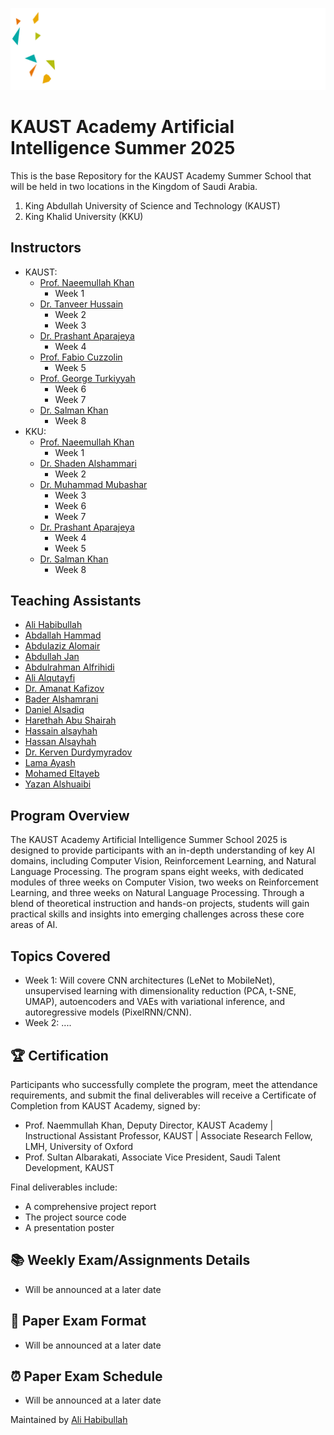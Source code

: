 ![Banner](Logos/Banner.png)
# KAUST Academy Artificial Intelligence Summer 2025

This is the base Repository for the KAUST Academy Summer School that will be held in two locations in the Kingdom of Saudi Arabia.

1. King Abdullah University of Science and Technology (KAUST)
2. King Khalid University (KKU)

## Instructors

- KAUST:
  - [Prof. Naeemullah Khan](https://www.linkedin.com/in/profkhan/?originalSubdomain=sa)
    - Week 1
  - [Dr. Tanveer Hussain](https://www.linkedin.com/in/tinu445/)
    - Week 2
    - Week 3
  - [Dr. Prashant Aparajeya](https://www.linkedin.com/in/prashant-aparajeya/?originalSubdomain=uk)
    - Week 4
  - [Prof. Fabio Cuzzolin](https://www.linkedin.com/in/fabio-cuzzolin/)
    - Week 5
  - [Prof. George Turkiyyah](https://cemse.kaust.edu.sa/profiles/george-turkiyyah)
    - Week 6
    - Week 7
  - [Dr. Salman Khan](https://www.linkedin.com/in/salman-khan-240aab109/?originalSubdomain=uk)
    - Week 8
- KKU:
  - [Prof. Naeemullah Khan](https://www.linkedin.com/in/profkhan/?originalSubdomain=sa)
    - Week 1
  - [Dr. Shaden Alshammari](https://shadealsha.github.io/)
    - Week 2
  - [Dr. Muhammad Mubashar](https://www.linkedin.com/in/muhammad-mubashar-719b05167/)
    - Week 3
    - Week 6
    - Week 7
  - [Dr. Prashant Aparajeya](https://www.linkedin.com/in/prashant-aparajeya/?originalSubdomain=uk)
    - Week 4
    - Week 5
  - [Dr. Salman Khan](https://www.linkedin.com/in/salman-khan-240aab109/?originalSubdomain=uk)
    - Week 8

## Teaching Assistants

- [Ali Habibullah](https://www.linkedin.com/in/ali-habibullah/)
- [Abdallah Hammad](https://www.linkedin.com/in/abdallah-hammad-5059b6298/)
- [Abdulaziz Alomair](https://www.linkedin.com/in/abdulazizom/?originalSubdomain=sa)
- [Abdullah Jan](https://www.linkedin.com/in/abdullah-jan-929694298)
- [Abdulrahman Alfrihidi](https://www.linkedin.com/in/abdulrahman-alfrihidi-0243a528a/)
- [Ali Alqutayfi](https://www.linkedin.com/in/ali-alqutayfi)
- [Dr. Amanat Kafizov](https://www.linkedin.com/in/amanat-kafizov-649b75174/?locale=en_US)
- [Bader Alshamrani](https://www.linkedin.com/in/bader-alshamrani-49a04a245/?originalSubdomain=sa)
- [Daniel Alsadiq](https://www.linkedin.com/in/daniel-alsadiq/?originalSubdomain=sa)
- [Harethah Abu Shairah](https://www.linkedin.com/in/harethahmo/)
- [Hassain alsayhah](https://www.linkedin.com/in/hassain-alsayhah/?originalSubdomain=sa)
- [Hassan Alsayhah](https://www.linkedin.com/in/hassan-alsayhah-28a83a251/?originalSubdomain=sa)
- [Dr. Kerven Durdymyradov](https://www.linkedin.com/in/kerven-durdymyradov/)
- [Lama Ayash](https://www.linkedin.com/in/lama-ayash-9b9383224/?originalSubdomain=sa)
- [Mohamed Eltayeb](https://www.linkedin.com/in/mohammad2012191/?originalSubdomain=sa)
- [Yazan Alshuaibi](https://www.linkedin.com/in/yazenalshaebi/)

## Program Overview

The KAUST Academy Artificial Intelligence Summer School 2025 is designed to provide participants with an in-depth understanding of key AI domains, including Computer Vision, Reinforcement Learning, and Natural Language Processing. The program spans eight weeks, with dedicated modules of three weeks on Computer Vision, two weeks on Reinforcement Learning, and three weeks on Natural Language Processing. Through a blend of theoretical instruction and hands-on projects, students will gain practical skills and insights into emerging challenges across these core areas of AI.

## Topics Covered

- Week 1: Will covere CNN architectures (LeNet to MobileNet), unsupervised learning with dimensionality reduction (PCA, t-SNE, UMAP), autoencoders and VAEs with variational inference, and autoregressive models (PixelRNN/CNN).
- Week 2: ....
  
## 🏆 Certification

Participants who successfully complete the program, meet the attendance requirements, and submit the final deliverables will receive a Certificate of Completion from KAUST Academy, signed by:

- Prof. Naemmullah Khan, Deputy Director, KAUST Academy | Instructional Assistant Professor, KAUST | Associate Research Fellow, LMH, University of Oxford
- Prof. Sultan Albarakati, Associate Vice President, Saudi Talent Development, KAUST

Final deliverables include:

- A comprehensive project report
- The project source code
- A presentation poster

## 📚 Weekly Exam/Assignments Details

- Will be announced at a later date

## 📝 Paper Exam Format  

- Will be announced at a later date

## ⏰ Paper Exam Schedule  

- Will be announced at a later date

Maintained by [Ali Habibullah](https://www.linkedin.com/in/ali-habibullah/)
